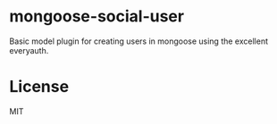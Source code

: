 mongoose-social-user
====================

Basic model plugin for creating users in mongoose using the excellent everyauth.

License
====================
MIT
